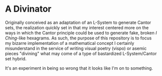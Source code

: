 # A Divinator

Originally conceived as an adaptation of an L-System to generate Cantor sets, the realization quickly set in that my interest centered more on the ways in which the Cantor principle could be used to generate fake, broken _I Ching_-like hexagrams. As such, the purpose of this repository is to focus my bizarre implementation of a mathematical concept I certainly misunderstand in the service of writing visual poetry (vispo) or asemic pieces "divining" what may come of a type of bastardized L-System/Cantor set hybrid.

It's an experiment in being so wrong that it looks like I'm on to something.
